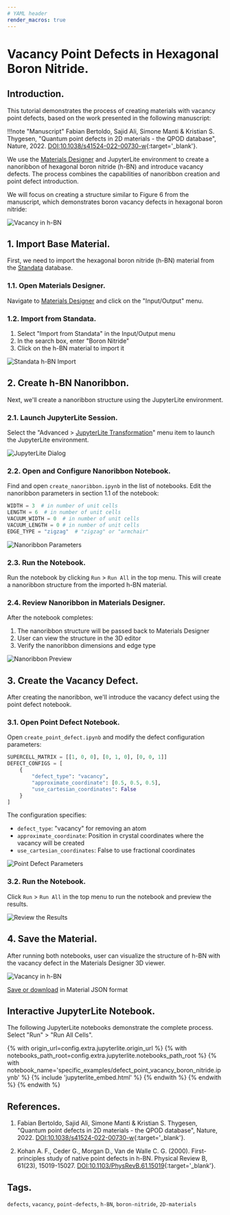 ```yaml
---
# YAML header
render_macros: true
---
```


# Vacancy Point Defects in Hexagonal Boron Nitride.

## Introduction.

This tutorial demonstrates the process of creating materials with vacancy point defects, based on the work presented in the following manuscript:

!!!note "Manuscript"
    Fabian Bertoldo, Sajid Ali, Simone Manti & Kristian S. Thygesen, "Quantum point defects in 2D materials - the QPOD database", Nature, 2022. [DOI:10.1038/s41524-022-00730-w](https://doi.org/10.1038/s41524-022-00730-w){:target='_blank'}.

We use the [Materials Designer](../../../materials-designer/overview.md) and JupyterLite environment to create a nanoribbon of hexagonal boron nitride (h-BN) and introduce vacancy defects. The process combines the capabilities of nanoribbon creation and point defect introduction.

We will focus on creating a structure similar to Figure 6 from the manuscript, which demonstrates boron vacancy defects in hexagonal boron nitride:

![Vacancy in h-BN](/images/tutorials/materials/defects/defect_point_vacancy_boron_nitride/0-figure-from-manuscript.webp "Vacancy in h-BN")

## 1. Import Base Material.

First, we need to import the hexagonal boron nitride (h-BN) material from the [Standata](../../../materials-designer/header-menu/input-output/standata-import.md) database.

### 1.1. Open Materials Designer.

Navigate to [Materials Designer](../../../materials-designer/overview.md) and click on the "Input/Output" menu.

### 1.2. Import from Standata.

1. Select "Import from Standata" in the Input/Output menu
2. In the search box, enter "Boron Nitride"
4. Click on the h-BN material to import it

![Standata h-BN Import](/images/tutorials/materials/interfaces/twisted-bilayer-boron-nitride/standata-import-bn.png "Standata h-BN Import")

## 2. Create h-BN Nanoribbon.

Next, we'll create a nanoribbon structure using the JupyterLite environment.

### 2.1. Launch JupyterLite Session.

Select the "Advanced > [JupyterLite Transformation](../../../materials-designer/header-menu/advanced/jupyterlite-dialog.md)" menu item to launch the JupyterLite environment.

![JupyterLite Dialog](/images/jupyterlite/md-advanced-jl.webp "JupyterLite Dialog")

### 2.2. Open and Configure Nanoribbon Notebook.

Find and open `create_nanoribbon.ipynb` in the list of notebooks. Edit the nanoribbon parameters in section 1.1 of the notebook:

```python
WIDTH = 3  # in number of unit cells
LENGTH = 6  # in number of unit cells
VACUUM_WIDTH = 0  # in number of unit cells
VACUUM_LENGTH = 0 # in number of unit cells
EDGE_TYPE = "zigzag"  # "zigzag" or "armchair"
```

![Nanoribbon Parameters](/images/tutorials/materials/defects/defect_point_vacancy_boron_nitride/2-jl-nb-setup-nanoribbon.webp "Nanoribbon Parameters")

### 2.3. Run the Notebook.

Run the notebook by clicking `Run` > `Run All` in the top menu. This will create a nanoribbon structure from the imported h-BN material.

### 2.4. Review Nanoribbon in Materials Designer.

After the notebook completes:

1. The nanoribbon structure will be passed back to Materials Designer
2. User can view the structure in the 3D editor
3. Verify the nanoribbon dimensions and edge type

![Nanoribbon Preview](/images/tutorials/materials/defects/defect_point_vacancy_boron_nitride/3-wave-preview-nanoribbon.webp "Nanoribbon Preview")


## 3. Create the Vacancy Defect.

After creating the nanoribbon, we'll introduce the vacancy defect using the point defect notebook.

### 3.1. Open Point Defect Notebook.

Open `create_point_defect.ipynb` and modify the defect configuration parameters:

```python
SUPERCELL_MATRIX = [[1, 0, 0], [0, 1, 0], [0, 0, 1]]
DEFECT_CONFIGS = [
    {
        "defect_type": "vacancy",
        "approximate_coordinate": [0.5, 0.5, 0.5],
        "use_cartesian_coordinates": False
    }
]
```

The configuration specifies:

- `defect_type`: "vacancy" for removing an atom
- `approximate_coordinate`: Position in crystal coordinates where the vacancy will be created
- `use_cartesian_coordinates`: False to use fractional coordinates

![Point Defect Parameters](/images/tutorials/materials/defects/defect_point_vacancy_boron_nitride/4-jl-nb-setup-point-defect.webp "Point Defect Parameters")

### 3.2. Run the Notebook.

Click `Run` > `Run All` in the top menu to run the notebook and preview the results.

![Review the Results](/images/tutorials/materials/defects/defect_point_vacancy_boron_nitride/5-jl-result-preview.webp "Review the Results")

## 4. Save the Material.

After running both notebooks, user can visualize the structure of h-BN with the vacancy defect in the Materials Designer 3D viewer.

![Vacancy in h-BN](/images/tutorials/materials/defects/defect_point_vacancy_boron_nitride/6-wave-result.webp "Vacancy in h-BN")


[Save or download](../../../materials-designer/header-menu/input-output.md) in Material JSON format

## Interactive JupyterLite Notebook.

The following JupyterLite notebooks demonstrate the complete process. Select "Run" > "Run All Cells".

{% with origin_url=config.extra.jupyterlite.origin_url %}
{% with notebooks_path_root=config.extra.jupyterlite.notebooks_path_root %}
{% with notebook_name='specific_examples/defect_point_vacancy_boron_nitride.ipynb' %}
{% include 'jupyterlite_embed.html' %}
{% endwith %}
{% endwith %}
{% endwith %}

## References.

1. Fabian Bertoldo, Sajid Ali, Simone Manti & Kristian S. Thygesen, "Quantum point defects in 2D materials - the QPOD database", Nature, 2022. [DOI:10.1038/s41524-022-00730-w](https://doi.org/10.1038/s41524-022-00730-w){:target='_blank'}.

2. Kohan A. F., Ceder G., Morgan D., Van de Walle C. G. (2000). First-principles study of native point defects in h-BN. Physical Review B, 61(23), 15019-15027. [DOI:10.1103/PhysRevB.61.15019](https://doi.org/10.1103/PhysRevB.61.15019){:target='_blank'}.

## Tags.

`defects`, `vacancy`, `point-defects`, `h-BN`, `boron-nitride`, `2D-materials`
